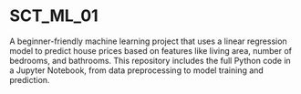 # SCT_ML_01
A beginner-friendly machine learning project that uses a linear regression model to predict house prices based on features like living area, number of bedrooms, and bathrooms. This repository includes the full Python code in a Jupyter Notebook, from data preprocessing to model training and prediction.
